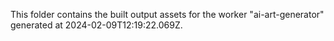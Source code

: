 This folder contains the built output assets for the worker "ai-art-generator" generated at 2024-02-09T12:19:22.069Z.